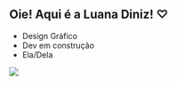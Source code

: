 ## Oie! Aqui é a Luana Diniz! ♡

- Design Gráfico
- Dev em construção 
- Ela/Dela

<picture>
  <source
    srcset="https://github-readme-stats.vercel.app/api?username=LuaDiniz&show_icons=true&theme=dark"
    media="(prefers-color-scheme: dark)"
    title_color: 2f80ed
  />
  <source
    srcset="https://github-readme-stats.vercel.app/api?username=LuaDiniz&show_icons=true"
    media="(prefers-color-scheme: light), (prefers-color-scheme: light)"
  />
  <img src="https://github-readme-stats.vercel.app/api?username=anuraghazra&show_icons=true" />
  
</picture>
